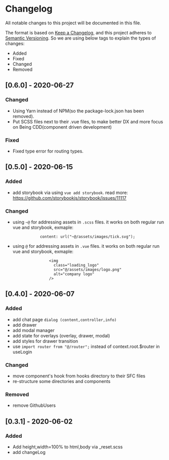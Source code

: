 # Changelog

All notable changes to this project will be documented in this file.

The format is based on [Keep a Changelog](https://keepachangelog.com/en/1.0.0/), and this project adheres to [Semantic Versioning](https://semver.org/spec/v2.0.0.html). So we are using below tags to explain the types of changes:

- Added
- Fixed
- Changed
- Removed


## [0.6.0] - 2020-06-27

### Changed

- Using Yarn instead of NPM(so the package-lock.json has been removed).
- Put SCSS files next to their .vue files, to make  better DX and more focus on Being CDD(component driven development)

### Fixed

- Fixed type error for routing types.

## [0.5.0] - 2020-06-15

### Added

- add storybook via using `vue add storybook`.
  read more: https://github.com/storybookjs/storybook/issues/11117

### Changed
- using `~@` for addressing assets in `.scss` files. it works on both regular run vue and storybook, exmaple:
  
                  content: url("~@/assets/images/tick.svg");
- using `@` for addressing assets in `.vue` files. it works on both regular run vue and storybook, exmaple:
  
                      <img
                        class="loading_logo"
                        src="@/assets/images/logo.png"
                        alt="company logo"
                      />


## [0.4.0] - 2020-06-07

### Added

- add chat page `dialog (content,controller,info)`
- add drawer
- add modal manager
- add state for overlays (overlay, drawer, modal)
- add styles for drawer transition
- use `import router from "@/router";` instead of context.root.$router in useLogin


### Changed

- move component's hook from hooks directory to their SFC files
- re-structure some directories and components

### Removed

- remove GithubUsers

## [0.3.1] - 2020-06-02

### Added

- Add height,width=100% to html,body via \_reset.scss
- add changeLog
